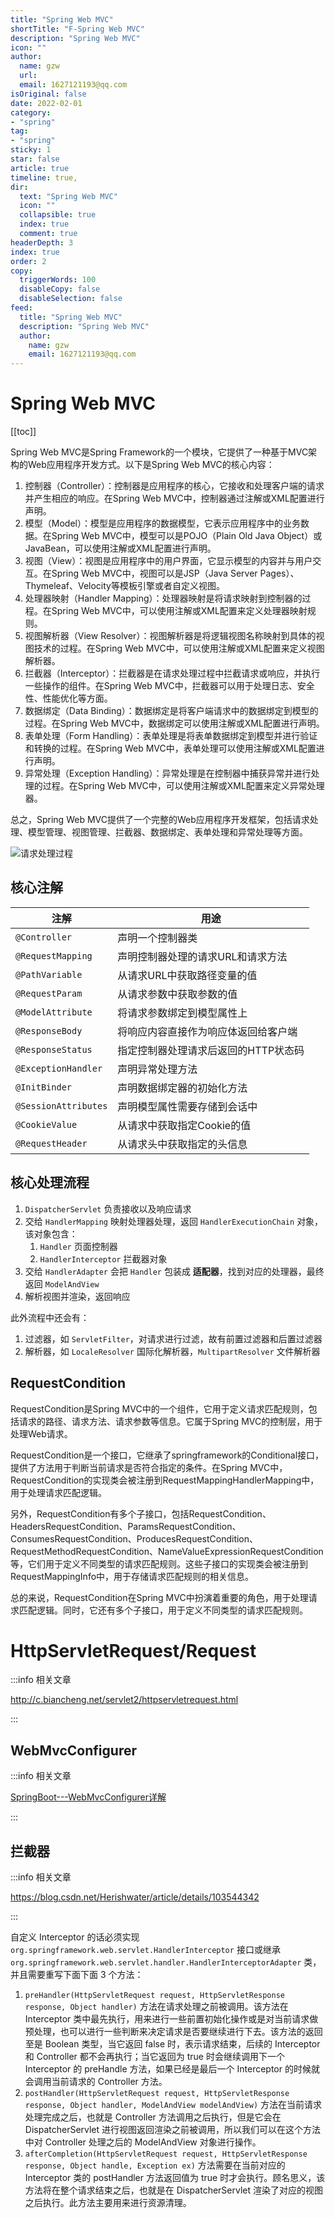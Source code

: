 ```yaml
---
title: "Spring Web MVC"
shortTitle: "F-Spring Web MVC"
description: "Spring Web MVC"
icon: ""
author: 
  name: gzw
  url: 
  email: 1627121193@qq.com
isOriginal: false
date: 2022-02-01
category: 
- "spring"
tag:
- "spring"
sticky: 1
star: false
article: true
timeline: true,
dir:
  text: "Spring Web MVC"
  icon: ""
  collapsible: true
  index: true
  comment: true
headerDepth: 3
index: true
order: 2
copy:
  triggerWords: 100
  disableCopy: false
  disableSelection: false
feed:
  title: "Spring Web MVC"
  description: "Spring Web MVC"
  author:
    name: gzw
    email: 1627121193@qq.com
---
```






# Spring Web MVC

[[toc]]

Spring Web MVC是Spring Framework的一个模块，它提供了一种基于MVC架构的Web应用程序开发方式。以下是Spring Web MVC的核心内容：

1. 控制器（Controller）：控制器是应用程序的核心，它接收和处理客户端的请求并产生相应的响应。在Spring Web MVC中，控制器通过注解或XML配置进行声明。
2. 模型（Model）：模型是应用程序的数据模型，它表示应用程序中的业务数据。在Spring Web MVC中，模型可以是POJO（Plain Old Java Object）或JavaBean，可以使用注解或XML配置进行声明。
3. 视图（View）：视图是应用程序中的用户界面，它显示模型的内容并与用户交互。在Spring Web MVC中，视图可以是JSP（Java Server Pages）、Thymeleaf、Velocity等模板引擎或者自定义视图。
4. 处理器映射（Handler Mapping）：处理器映射是将请求映射到控制器的过程。在Spring Web MVC中，可以使用注解或XML配置来定义处理器映射规则。
5. 视图解析器（View Resolver）：视图解析器是将逻辑视图名称映射到具体的视图技术的过程。在Spring Web MVC中，可以使用注解或XML配置来定义视图解析器。
6. 拦截器（Interceptor）：拦截器是在请求处理过程中拦截请求或响应，并执行一些操作的组件。在Spring Web MVC中，拦截器可以用于处理日志、安全性、性能优化等方面。
7. 数据绑定（Data Binding）：数据绑定是将客户端请求中的数据绑定到模型的过程。在Spring Web MVC中，数据绑定可以使用注解或XML配置进行声明。
8. 表单处理（Form Handling）：表单处理是将表单数据绑定到模型并进行验证和转换的过程。在Spring Web MVC中，表单处理可以使用注解或XML配置进行声明。
9. 异常处理（Exception Handling）：异常处理是在控制器中捕获异常并进行处理的过程。在Spring Web MVC中，可以使用注解或XML配置来定义异常处理器。

总之，Spring Web MVC提供了一个完整的Web应用程序开发框架，包括请求处理、模型管理、视图管理、拦截器、数据绑定、表单处理和异常处理等方面。

![请求处理过程](https://www.pdai.tech/images/spring/springframework/spring-springframework-mvc-5.png)





## 核心注解

| 注解                 | 用途                                 |
| -------------------- | ------------------------------------ |
| `@Controller`        | 声明一个控制器类                     |
| `@RequestMapping`    | 声明控制器处理的请求URL和请求方法    |
| `@PathVariable`      | 从请求URL中获取路径变量的值          |
| `@RequestParam`      | 从请求参数中获取参数的值             |
| `@ModelAttribute`    | 将请求参数绑定到模型属性上           |
| `@ResponseBody`      | 将响应内容直接作为响应体返回给客户端 |
| `@ResponseStatus`    | 指定控制器处理请求后返回的HTTP状态码 |
| `@ExceptionHandler`  | 声明异常处理方法                     |
| `@InitBinder`        | 声明数据绑定器的初始化方法           |
| `@SessionAttributes` | 声明模型属性需要存储到会话中         |
| `@CookieValue`       | 从请求中获取指定Cookie的值           |
| `@RequestHeader`     | 从请求头中获取指定的头信息           |





## 核心处理流程

1. `DispatcherServlet` 负责接收以及响应请求
2. 交给 `HandlerMapping` 映射处理器处理，返回 `HandlerExecutionChain` 对象，该对象包含：
   1. `Handler` 页面控制器
   2. `HandlerInterceptor` 拦截器对象
3. 交给 `HandlerAdapter` 会把 `Handler` 包装成 **适配器**，找到对应的处理器，最终返回 `ModelAndView`
4. 解析视图并渲染，返回响应

此外流程中还会有：

1. 过滤器，如 `ServletFilter`，对请求进行过滤，故有前置过滤器和后置过滤器
2. 解析器，如 `LocaleResolver` 国际化解析器，`MultipartResolver` 文件解析器





## RequestCondition

RequestCondition是Spring MVC中的一个组件，它用于定义请求匹配规则，包括请求的路径、请求方法、请求参数等信息。它属于Spring MVC的控制层，用于处理Web请求。

RequestCondition是一个接口，它继承了springframework的Conditional接口，提供了方法用于判断当前请求是否符合指定的条件。在Spring MVC中，RequestCondition的实现类会被注册到RequestMappingHandlerMapping中，用于处理请求匹配逻辑。

另外，RequestCondition有多个子接口，包括RequestCondition、HeadersRequestCondition、ParamsRequestCondition、ConsumesRequestCondition、ProducesRequestCondition、RequestMethodRequestCondition、NameValueExpressionRequestCondition等，它们用于定义不同类型的请求匹配规则。这些子接口的实现类会被注册到RequestMappingInfo中，用于存储请求匹配规则的相关信息。

总的来说，RequestCondition在Spring MVC中扮演着重要的角色，用于处理请求匹配逻辑。同时，它还有多个子接口，用于定义不同类型的请求匹配规则。





# HttpServletRequest/Request

:::info 相关文章

http://c.biancheng.net/servlet2/httpservletrequest.html

:::





## WebMvcConfigurer

:::info 相关文章

[SpringBoot---WebMvcConfigurer详解](https://blog.csdn.net/zhangpower1993/article/details/89016503)

:::







## 拦截器

:::info 相关文章

https://blog.csdn.net/Herishwater/article/details/103544342

:::

自定义 Interceptor 的话必须实现 `org.springframework.web.servlet.HandlerInterceptor` 接口或继承 `org.springframework.web.servlet.handler.HandlerInterceptorAdapter` 类，并且需要重写下面下面 3 个方法：

1. `preHandler(HttpServletRequest request, HttpServletResponse response, Object handler)` 方法在请求处理之前被调用。该方法在 Interceptor 类中最先执行，用来进行一些前置初始化操作或是对当前请求做预处理，也可以进行一些判断来决定请求是否要继续进行下去。该方法的返回至是 Boolean 类型，当它返回 false 时，表示请求结束，后续的 Interceptor 和 Controller 都不会再执行；当它返回为 true 时会继续调用下一个 Interceptor 的 preHandle 方法，如果已经是最后一个 Interceptor 的时候就会调用当前请求的 Controller 方法。
2. `postHandler(HttpServletRequest request, HttpServletResponse response, Object handler, ModelAndView modelAndView)` 方法在当前请求处理完成之后，也就是 Controller 方法调用之后执行，但是它会在 DispatcherServlet 进行视图返回渲染之前被调用，所以我们可以在这个方法中对 Controller 处理之后的 ModelAndView 对象进行操作。
3. `afterCompletion(HttpServletRequest request, HttpServletResponse response, Object handle, Exception ex)` 方法需要在当前对应的 Interceptor 类的 postHandler 方法返回值为 true 时才会执行。顾名思义，该方法将在整个请求结束之后，也就是在 DispatcherServlet 渲染了对应的视图之后执行。此方法主要用来进行资源清理。